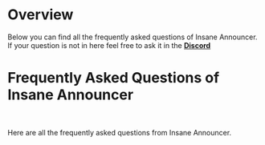 # Overview
Below you can find all the frequently asked questions of Insane Announcer. If your question is not in here feel free to ask it in the **[Discord](https://discord.gg/3JuHDm8)**
<br>

# Frequently Asked Questions of Insane Announcer
<br>

Here are all the frequently asked questions from Insane Announcer.
<br>